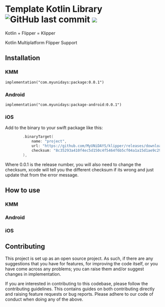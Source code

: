 <h1 align="left">Template Kotlin Library
<img alt="GitHub last commit" src="https://img.shields.io/github/last-commit/MyUNiDAYS/template-kotlin-library?style=flat-square"> <a href="https://git.live"><img src="https://img.shields.io/badge/collaborate-on%20gitlive-blueviolet?style=flat-square"></a>
</h1>

Kotlin + Flipper = Klipper

Kotlin Multiplatform Flipper Support

## Installation

### KMM

```
implementation("com.myunidays:package:0.0.1")
```

### Android

```
implementation("com.myunidays:package-android:0.0.1")
```

### iOS

Add to the binary to your swift package like this:

```swift
        .binaryTarget(
            name: "project",
            url: "https://github.com/MyUNiDAYS/klipper/releases/download/0.0.1/0.0.1.zip",
            checksum: "8c35293a410f4ec5d150c4f5464f6b5cf04a1a15d1ae9c29126bb0b7a7dc2a54"
        ),
```

Where 0.0.1 is the release number, you will also need to change the checksum, xcode will tell you the different checksum if its wrong and just update that from the error message.

## How to use

### KMM

### Android

### iOS

## Contributing

This project is set up as an open source project. As such, if there are any suggestions that you have for features, for improving the code itself, or you have come across any problems; you can raise them and/or suggest changes in implementation.

If you are interested in contributing to this codebase, please follow the contributing guidelines. This contains guides on both contributing directly and raising feature requests or bug reports. Please adhere to our code of conduct when doing any of the above.
